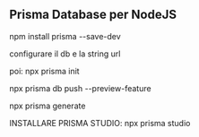 ## Prisma Database per NodeJS

npm install prisma --save-dev

configurare il db e la string url


poi:
npx prisma init


npx prisma db push --preview-feature

npx prisma generate



INSTALLARE PRISMA STUDIO:
npx prisma studio